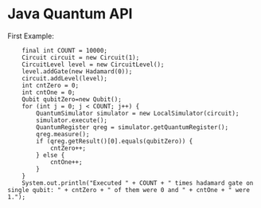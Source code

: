 # Java Quantum API

First Example:

        final int COUNT = 10000;
        Circuit circuit = new Circuit(1);
        CircuitLevel level = new CircuitLevel();
        level.addGate(new Hadamard(0));
        circuit.addLevel(level);
        int cntZero = 0;
        int cntOne = 0;
        Qubit qubitZero=new Qubit();
        for (int j = 0; j < COUNT; j++) {
            QuantumSimulator simulator = new LocalSimulator(circuit);
            simulator.execute();
            QuantumRegister qreg = simulator.getQuantumRegister();
            qreg.measure();
            if (qreg.getResult()[0].equals(qubitZero)) {
                cntZero++;
            } else {
                cntOne++;
            }
        }
        System.out.println("Executed " + COUNT + " times hadamard gate on single qubit: " + cntZero + " of them were 0 and " + cntOne + " were 1.");
